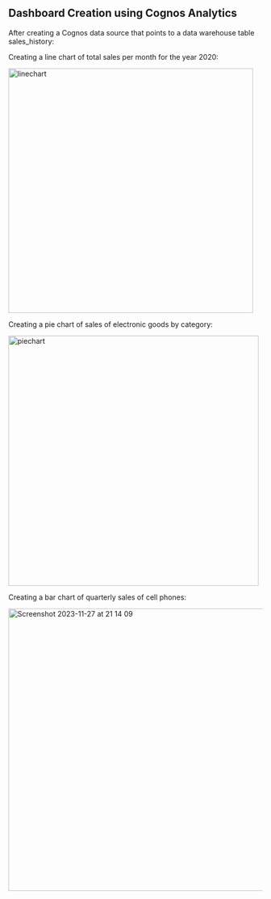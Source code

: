 ## Dashboard Creation using Cognos Analytics

After creating a Cognos data source that points to a data warehouse table sales_history:

Creating a line chart of total sales per month for the year 2020: 

<img width="485" alt="linechart" src="https://github.com/dorota-hub/DE-/assets/95073572/f60d20de-ba66-42c4-a328-3e412d1f8aee">

Creating a pie chart of sales of electronic goods by category:

<img width="496" alt="piechart" src="https://github.com/dorota-hub/DE-/assets/95073572/05e20ea7-5d66-4472-8736-af51a2c4311f">

Creating a bar chart of quarterly sales of cell phones:

<img width="560" alt="Screenshot 2023-11-27 at 21 14 09" src="https://github.com/dorota-hub/DE-/assets/95073572/120fadee-df4e-462d-bfb0-2e24a2e23df0">
